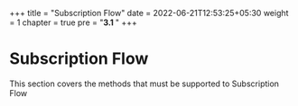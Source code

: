 +++
title = "Subscription Flow"
date = 2022-06-21T12:53:25+05:30
weight = 1
chapter = true
pre = "<b>3.1 </b>"
+++

# Subscription Flow

This section covers the methods that must be supported to Subscription Flow
